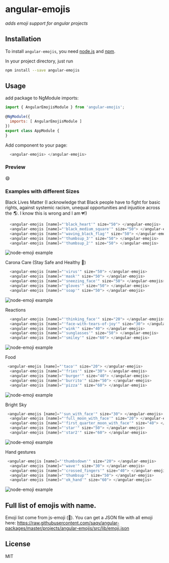 # angular-emojis
_adds emoji support for angular projects_

## Installation
To install `angular-emojis`, you need [node.js](http://nodejs.org/) and [npm](https://github.com/npm/npm#super-easy-install).

In your project directory, just run
```sh
npm install --save angular-emojis
```

## Usage
add package to NgModule imports:
```javascript
import { AngularEmojisModule } from 'angular-emojis';
 
@NgModule({
  imports: [ AngularEmojisModule ]
})
export class AppModule {
}
```
Add component to your page:
```javascript
  <angular-emojis> </angular-emojis>
```
### Preview
😄

### Examples with different Sizes
Black Lives Matter (I acknowledge that Black people have to fight for basic rights, against systemic racism, unequal opportunities and injustice across the 🌎.
I know this is wrong and I am 💔!)
```javascript
  <angular-emojis [name]="'black_heart'" size="50"> </angular-emojis>
  <angular-emojis [name]="'black_medium_square'" size="50"> </angular-emojis>
  <angular-emojis [name]="'waving_black_flag'" size="50"> </angular-emojis>
  <angular-emojis [name]="'thumbsup_3'" size="50"> </angular-emojis>
  <angular-emojis [name]="'thumbsup_2'" size="50"> </angular-emojis>
```
![node-emoji example](https://i.imgur.com/hJqYcVW.png)

Carona Care (Stay Safe and Healthy 🙂)
```javascript
  <angular-emojis [name]="'virus'" size="50"> </angular-emojis>
  <angular-emojis [name]="'mask'" size="50"> </angular-emojis>
  <angular-emojis [name]="'sneezing_face'" size="50"> </angular-emojis>
  <angular-emojis [name]="'gloves'" size="50"> </angular-emojis>
  <angular-emojis [name]="'soap'" size="50"> </angular-emojis>
```
![node-emoji example](https://i.imgur.com/ONDfEWs.png)

Reactions
```javascript
  <angular-emojis [name]="'thinking_face'" size="20"> </angular-emojis>
  <angular-emojis [name]="'face-with-tears-of-joy'" size="30"> </angular-emojis>
  <angular-emojis [name]="'wink'" size="40"> </angular-emojis>
  <angular-emojis [name]="'sunglasses'" size="50"> </angular-emojis>
  <angular-emojis [name]="'smiley'" size="60"> </angular-emojis>
```
![node-emoji example](https://i.imgur.com/HFTaR4J.png)

Food
```javascript
 <angular-emojis [name]="'taco'" size="20"> </angular-emojis>
  <angular-emojis [name]="'fries'" size="30"> </angular-emojis>
  <angular-emojis [name]="'burger'" size="40"> </angular-emojis>
  <angular-emojis [name]="'burrito'" size="50"> </angular-emojis>
  <angular-emojis [name]="'pizza'" size="60"> </angular-emojis>
```
![node-emoji example](https://i.imgur.com/U1cd4K0.png)

Bright Sky
```javascript
 <angular-emojis [name]="'sun_with_face'" size="30"> </angular-emojis>
  <angular-emojis [name]="'full_moon_with_face'" size="20"> </angular-emojis>
  <angular-emojis [name]="'first_quarter_moon_with_face'" size="40"> </angular-emojis>
  <angular-emojis [name]="'star'" size="50"> </angular-emojis>
  <angular-emojis [name]="'star2'" size="60"> </angular-emojis>
```
![node-emoji example](https://i.imgur.com/FmN7a1W.png)

Hand gestures
```javascript
 <angular-emojis [name]="'thumbsdown'" size="20"> </angular-emojis>
  <angular-emojis [name]="'wave'" size="30"> </angular-emojis>
  <angular-emojis [name]="'crossed_fingers'" size="40"> </angular-emojis>
  <angular-emojis [name]="'thumbsup'" size="50"> </angular-emojis>
  <angular-emojis [name]="'ok_hand'" size="60"> </angular-emojis>
```
![node-emoji example](https://i.imgur.com/qHRmLD8.png)

## Full list of emojis with name.
Emoji list come from js-emoji (🙏). You can get a JSON file with all emoji here: https://raw.githubusercontent.com/saqy/angular-packages/master/projects/angular-emojis/src/lib/emoji.json

## License
MIT


